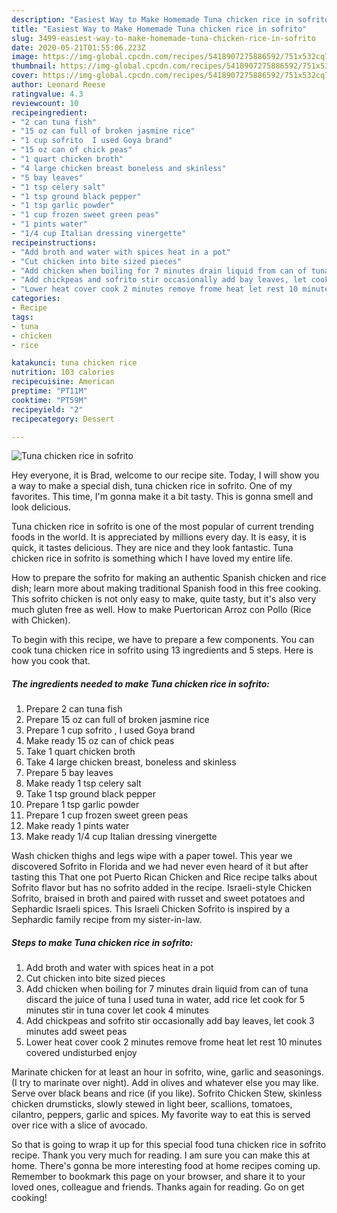 ```yaml
---
description: "Easiest Way to Make Homemade Tuna chicken rice in sofrito"
title: "Easiest Way to Make Homemade Tuna chicken rice in sofrito"
slug: 3499-easiest-way-to-make-homemade-tuna-chicken-rice-in-sofrito
date: 2020-05-21T01:55:06.223Z
image: https://img-global.cpcdn.com/recipes/5418907275886592/751x532cq70/tuna-chicken-rice-in-sofrito-recipe-main-photo.jpg
thumbnail: https://img-global.cpcdn.com/recipes/5418907275886592/751x532cq70/tuna-chicken-rice-in-sofrito-recipe-main-photo.jpg
cover: https://img-global.cpcdn.com/recipes/5418907275886592/751x532cq70/tuna-chicken-rice-in-sofrito-recipe-main-photo.jpg
author: Leonard Reese
ratingvalue: 4.3
reviewcount: 10
recipeingredient:
- "2 can tuna fish"
- "15 oz can full of broken jasmine rice"
- "1 cup sofrito  I used Goya brand"
- "15 oz can of chick peas"
- "1 quart chicken broth"
- "4 large chicken breast boneless and skinless"
- "5 bay leaves"
- "1 tsp celery salt"
- "1 tsp ground black pepper"
- "1 tsp garlic powder"
- "1 cup frozen sweet green peas"
- "1 pints water"
- "1/4 cup Italian dressing vinergette"
recipeinstructions:
- "Add broth and water with spices heat in a pot"
- "Cut chicken into bite sized pieces"
- "Add chicken when boiling for 7 minutes drain liquid from can of tuna discard the juice of tuna I used tuna in water, add rice let cook for 5 minutes stir in tuna cover let cook 4 minutes"
- "Add chickpeas and sofrito stir occasionally add bay leaves, let cook 3 minutes add sweet peas"
- "Lower heat cover cook 2 minutes remove frome heat let rest 10 minutes covered undisturbed enjoy"
categories:
- Recipe
tags:
- tuna
- chicken
- rice

katakunci: tuna chicken rice 
nutrition: 103 calories
recipecuisine: American
preptime: "PT11M"
cooktime: "PT59M"
recipeyield: "2"
recipecategory: Dessert

---
```



![Tuna chicken rice in sofrito](https://img-global.cpcdn.com/recipes/5418907275886592/751x532cq70/tuna-chicken-rice-in-sofrito-recipe-main-photo.jpg)

Hey everyone, it is Brad, welcome to our recipe site. Today, I will show you a way to make a special dish, tuna chicken rice in sofrito. One of my favorites. This time, I'm gonna make it a bit tasty. This is gonna smell and look delicious.

Tuna chicken rice in sofrito is one of the most popular of current trending foods in the world. It is appreciated by millions every day. It is easy, it is quick, it tastes delicious. They are nice and they look fantastic. Tuna chicken rice in sofrito is something which I have loved my entire life.

How to prepare the sofrito for making an authentic Spanish chicken and rice dish; learn more about making traditional Spanish food in this free cooking. This sofrito chicken is not only easy to make, quite tasty, but it&#39;s also very much gluten free as well. How to make Puertorican Arroz con Pollo (Rice with Chicken).


To begin with this recipe, we have to prepare a few components. You can cook tuna chicken rice in sofrito using 13 ingredients and 5 steps. Here is how you cook that.

<!--inarticleads1-->

##### The ingredients needed to make Tuna chicken rice in sofrito:

1. Prepare 2 can tuna fish
1. Prepare 15 oz can full of broken jasmine rice
1. Prepare 1 cup sofrito , I used Goya brand
1. Make ready 15 oz can of chick peas
1. Take 1 quart chicken broth
1. Take 4 large chicken breast, boneless and skinless
1. Prepare 5 bay leaves
1. Make ready 1 tsp celery salt
1. Take 1 tsp ground black pepper
1. Prepare 1 tsp garlic powder
1. Prepare 1 cup frozen sweet green peas
1. Make ready 1 pints water
1. Make ready 1/4 cup Italian dressing vinergette


Wash chicken thighs and legs wipe with a paper towel. This year we discovered Sofrito in Florida and we had never even heard of it but after tasting this That one pot Puerto Rican Chicken and Rice recipe talks about Sofrito flavor but has no sofrito added in the recipe. Israeli-style Chicken Sofrito, braised in broth and paired with russet and sweet potatoes and Sephardic Israeli spices. This Israeli Chicken Sofrito is inspired by a Sephardic family recipe from my sister-in-law. 

<!--inarticleads2-->

##### Steps to make Tuna chicken rice in sofrito:

1. Add broth and water with spices heat in a pot
1. Cut chicken into bite sized pieces
1. Add chicken when boiling for 7 minutes drain liquid from can of tuna discard the juice of tuna I used tuna in water, add rice let cook for 5 minutes stir in tuna cover let cook 4 minutes
1. Add chickpeas and sofrito stir occasionally add bay leaves, let cook 3 minutes add sweet peas
1. Lower heat cover cook 2 minutes remove frome heat let rest 10 minutes covered undisturbed enjoy


Marinate chicken for at least an hour in sofrito, wine, garlic and seasonings. (I try to marinate over night). Add in olives and whatever else you may like. Serve over black beans and rice (if you like). Sofrito Chicken Stew, skinless chicken drumsticks, slowly stewed in light beer, scallions, tomatoes, cilantro, peppers, garlic and spices. My favorite way to eat this is served over rice with a slice of avocado. 

So that is going to wrap it up for this special food tuna chicken rice in sofrito recipe. Thank you very much for reading. I am sure you can make this at home. There's gonna be more interesting food at home recipes coming up. Remember to bookmark this page on your browser, and share it to your loved ones, colleague and friends. Thanks again for reading. Go on get cooking!
